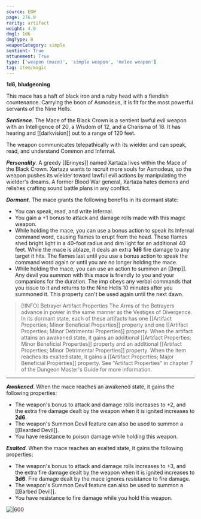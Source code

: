 ```yaml
---
source: EGW
page: 276.0
rarity: artifact
weight: 4.0
dmg1: 1d6
dmgType: B
weaponCategory: simple
sentient: True
attunement: True
type: ['weapon (mace)', 'simple weapon', 'melee weapon']
tag: item/magic
---
```


**1d6, bludgeoning**

This mace has a haft of black iron and a ruby head with a fiendish countenance. Carrying the boon of Asmodeus, it is fit for the most powerful servants of the Nine Hells.

**_Sentience_**. The Mace of the Black Crown is a sentient lawful evil weapon with an Intelligence of 20, a Wisdom of 12, and a Charisma of 18. It has hearing and [[darkvision]] out to a range of 120 feet.

The weapon communicates telepathically with its wielder and can speak, read, and understand Common and Infernal.

**_Personality_**. A greedy [[Erinyes]] named Xartaza lives within the Mace of the Black Crown. Xartaza wants to recruit more souls for Asmodeus, so the weapon pushes its wielder toward lawful evil actions by manipulating the wielder's dreams. A former Blood War general, Xartaza hates demons and relishes crafting sound battle plans in any conflict.

**_Dormant_**. The mace grants the following benefits in its dormant state:

- You can speak, read, and write Infernal.
- You gain a +1 bonus to attack and damage rolls made with this magic weapon.
- While holding the mace, you can use a bonus action to speak its Infernal command word, causing flames to erupt from the head. These flames shed bright light in a 40-foot radius and dim light for an additional 40 feet. While the mace is ablaze, it deals an extra **1d6** fire damage to any target it hits. The flames last until you use a bonus action to speak the command word again or until you are no longer holding the mace.
- While holding the mace, you can use an action to summon an [[Imp]]. Any devil you summon with this mace is friendly to you and your companions for the duration. The imp obeys any verbal commands that you issue to it and returns to the Nine Hells 10 minutes after you summoned it. This property can't be used again until the next dawn.


> [!INFO] Betrayer Artifact Properties
>The Arms of the Betrayers advance in power in the same manner as the Vestiges of Divergence. In its dormant state, each of these artifacts has one [[Artifact Properties; Minor Beneficial Properties]] property and one [[Artifact Properties; Minor Detrimental Properties]] property. When the artifact attains an awakened state, it gains an additional [[Artifact Properties; Minor Beneficial Properties]] property and an additional [[Artifact Properties; Minor Detrimental Properties]] property. When the item reaches its exalted state, it gains a [[Artifact Properties; Major Beneficial Properties]] property. See "Artifact Properties" in chapter 7 of the Dungeon Master's Guide for more information.

---

**_Awakened_**. When the mace reaches an awakened state, it gains the following properties:

- The weapon's bonus to attack and damage rolls increases to +2, and the extra fire damage dealt by the weapon when it is ignited increases to **2d6**.
- The weapon's Summon Devil feature can also be used to summon a [[Bearded Devil]].
- You have resistance to poison damage while holding this weapon.

**_Exalted_**. When the mace reaches an exalted state, it gains the following properties:

- The weapon's bonus to attack and damage rolls increases to +3, and the extra fire damage dealt by the weapon when it is ignited increases to **3d6**. Fire damage dealt by the mace ignores resistance to fire damage.
- The weapon's Summon Devil feature can also be used to summon a [[Barbed Devil]].
- You have resistance to fire damage while you hold this weapon.


![|600]()